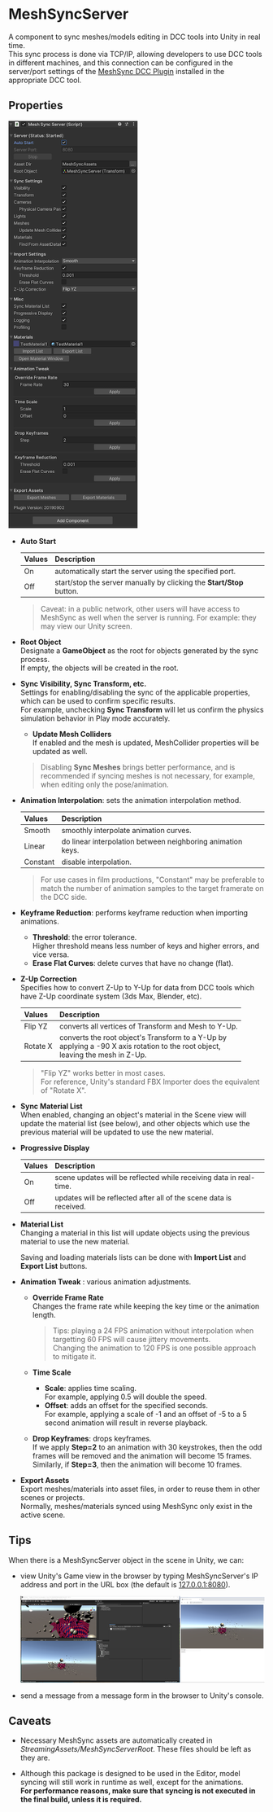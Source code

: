 # MeshSyncServer

A component to sync meshes/models editing in DCC tools into Unity in real time.  
This sync process is done via TCP/IP, allowing developers to use DCC tools in different machines, and 
this connection can be configured in the server/port settings of 
the [MeshSync DCC Plugin](https://docs.unity3d.com/Packages/com.unity.meshsync.dcc-plugins@latest)
installed in the appropriate DCC tool.

## Properties

![Menu](images/MeshSyncServer.png)

- **Auto Start**  

  |**Values** |**Description** |
  |:---       |:---|
  | On        | automatically start the server using the specified port.|
  | Off       | start/stop the server manually by clicking the **Start/Stop** button.|

  > Caveat: in a public network, other users will have access to MeshSync as well when the server is running. 
  > For example: they may view our Unity screen.

- **Root Object**  
  Designate a **GameObject** as the root for objects generated by the sync process.  
  If empty, the objects will be created in the root. 

- **Sync Visibility, Sync Transform, etc.**  
  Settings for enabling/disabling the sync of the applicable properties, which can be used to confirm specific results.  
  For example, unchecking **Sync Transform** will let us confirm
  the physics simulation behavior in Play mode accurately.

  - **Update Mesh Colliders**  
    If enabled and the mesh is updated, MeshCollider properties will be updated as well.

  > Disabling **Sync Meshes** brings better performance, and is recommended if syncing meshes is not necessary, 
  > for example, when editing only the pose/animation.

- **Animation Interpolation**: sets the animation interpolation method.   

  |**Values** |**Description** |
  |:---       |:---|
  | Smooth    | smoothly interpolate animation curves.|
  | Linear    | do linear interpolation between neighboring animation keys.|
  | Constant  | disable interpolation.|

  > For use cases in film productions, "Constant" may be preferable to match 
  > the number of animation samples to the target framerate on the DCC side.


- **Keyframe Reduction**: performs keyframe reduction when importing animations.  
  - **Threshold**: the error tolerance.   
    Higher threshold means less number of keys and higher errors, and vice versa.   
  - **Erase Flat Curves**: delete curves that have no change (flat).
  
- **Z-Up Correction**  
  Specifies how to convert Z-Up to Y-Up for data from DCC tools 
  which have Z-Up coordinate system (3ds Max, Blender, etc).

  |**Values** |**Description** |
  |:---       |:---|
  | Flip YZ   | converts all vertices of Transform and Mesh to Y-Up.|
  | Rotate X  | converts the root object's Transform to a Y-Up by <br/>applying a -90 X axis rotation to the root object, <br/> leaving the mesh in Z-Up.|

  > "Flip YZ" works better in most cases.   
  > For reference, Unity's standard FBX Importer does the equivalent of "Rotate X".

- **Sync Material List**  
  When enabled, changing an object's material in the Scene view will update the material list (see below),
  and other objects which use the previous material will be updated to use the new material.

- **Progressive Display**  

  |**Values** |**Description** |
  |:---       |:---|
  | On        | scene updates will be reflected while receiving data in real-time.|
  | Off       | updates will be reflected after all of the scene data is received.|

- **Material List**  
  Changing a material in this list will update objects using the previous material 
  to use the new material.

  Saving and loading materials lists can be done with **Import List** and **Export List** buttons.   

- **Animation Tweak** : various animation adjustments.
  - **Override Frame Rate**    
    Changes the frame rate while keeping the key time or the animation length.    

    > Tips: playing a 24 FPS animation without interpolation when targetting 60 FPS will cause jittery movements.   
    > Changing the animation to 120 FPS is one possible approach to mitigate it. 
     
  - **Time Scale**       
    - **Scale**: applies time scaling.   
      For example, applying 0.5 will double the speed.  
    - **Offset**: adds an offset for the specified seconds.    
       For example, applying a scale of -1 and an offset of -5 to a 5 second animation will result in reverse playback.    
  - **Drop Keyframes**: drops keyframes.   
    If we apply **Step=2** to an animation with 30 keystrokes, then the odd frames will be removed and the animation will become 15 frames.   
    Similarly, if **Step=3**, then the animation will become 10 frames.
  
- **Export Assets**  
  Export meshes/materials into asset files, in order to reuse them in other scenes or projects.  
  Normally, meshes/materials synced using MeshSync only exist in the active scene.

## Tips

When there is a MeshSyncServer object in the scene in Unity, we can:

- view Unity's Game view in the browser by typing MeshSyncServer's IP address and port in the URL box
  (the default is [127.0.0.1:8080](http://127.0.0.1:8080)).  

  ![GameViewInBrowser](images/GameViewInBrowser.png)

- send a message from a message form in the browser to Unity's console.

## Caveats

- Necessary MeshSync assets are automatically created in *StreamingAssets/MeshSyncServerRoot*.
  These files should be left as they are.

- Although this package is designed to be used in the Editor, model syncing will still work in runtime as well, 
  except for the animations.  
  **For performance reasons, make sure that syncing is not executed in the final build, unless it is required.**

